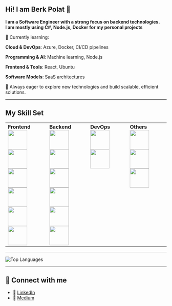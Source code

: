 ## Hi! I am Berk Polat 👋
**I am a Software Engineer with a strong focus on backend technologies.** <br/>
**I am mostly using C#, Node.js, Docker for my personal projects** <br/>

🌱 Currently learning:

**Cloud & DevOps**: Azure, Docker, CI/CD pipelines

**Programming & AI**: Machine learning, Node.js

**Frontend & Tools**: React, Ubuntu

**Software Models**: SaaS architectures

🚀 Always eager to explore new technologies and build scalable, efficient solutions.

---
## My Skill Set

<table>
  <tr>
    <td align="left" width="200" height="150">
      <strong>Frontend</strong><br>
      <a href="https://www.python.org/" target="_blank">
        <img src="https://cdn.jsdelivr.net/gh/devicons/devicon/icons/python/python-original.svg" width="60" height="60"/>
      </a>
      <a href="https://flask.palletsprojects.com/" target="_blank">
        <img src="https://cdn.jsdelivr.net/gh/devicons/devicon/icons/flask/flask-original.svg" width="60" height="60"/>
      </a>
      <a href="https://developer.mozilla.org/en-US/docs/Web/HTML" target="_blank">
        <img src="https://cdn.jsdelivr.net/gh/devicons/devicon/icons/html5/html5-original.svg" width="60" height="60"/>
      </a>
      <br>
      <a href="https://developer.mozilla.org/en-US/docs/Web/CSS" target="_blank">
        <img src="https://cdn.jsdelivr.net/gh/devicons/devicon/icons/css3/css3-original.svg" width="60" height="60"/>
      </a>
      <a href="https://developer.mozilla.org/en-US/docs/Web/JavaScript" target="_blank">
        <img src="https://cdn.jsdelivr.net/gh/devicons/devicon/icons/javascript/javascript-original.svg" width="60" height="60"/>
      </a>
      <a href="https://getbootstrap.com/" target="_blank">
        <img src="https://cdn.jsdelivr.net/gh/devicons/devicon/icons/bootstrap/bootstrap-original.svg" width="60" height="60"/>
      </a>
    </td>
    <td align="left" width="200" height="150">
      <strong>Backend</strong><br>
      <a href="https://dotnet.microsoft.com/" target="_blank">
        <img src="https://cdn.jsdelivr.net/gh/devicons/devicon/icons/dotnetcore/dotnetcore-original.svg" width="60" height="60"/>
      </a>
      <a href="https://docs.microsoft.com/en-us/dotnet/csharp/" target="_blank">
        <img src="https://cdn.jsdelivr.net/gh/devicons/devicon/icons/csharp/csharp-original.svg" width="60" height="60"/>
      </a>
      <a href="https://www.microsoft.com/en-us/sql-server" target="_blank">
        <img src="https://cdn.jsdelivr.net/gh/devicons/devicon/icons/microsoftsqlserver/microsoftsqlserver-plain.svg" width="60" height="60"/>
      </a>
      <br>
      <a href="https://www.mysql.com/" target="_blank">
        <img src="https://cdn.jsdelivr.net/gh/devicons/devicon/icons/mysql/mysql-original.svg" width="60" height="60"/>
      </a>
      <a href="https://www.postgresql.org/" target="_blank">
        <img src="https://cdn.jsdelivr.net/gh/devicons/devicon/icons/postgresql/postgresql-original.svg" width="60" height="60"/>
      </a>
      <a href="https://git-scm.com/" target="_blank">
        <img src="https://cdn.jsdelivr.net/gh/devicons/devicon/icons/git/git-original.svg" width="60" height="60"/>
      </a>
    </td>
    <td align="left" width="200" height="150" valign="top">
      <strong>DevOps</strong><br>
      <a href="https://www.docker.com/" target="_blank">
        <img src="https://cdn.jsdelivr.net/gh/devicons/devicon/icons/docker/docker-original.svg" width="60" height="60"/>
      </a>
      <a href="https://github.com/features/actions" target="_blank">
        <img src="https://cdn.jsdelivr.net/gh/devicons/devicon/icons/github/github-original.svg" width="60" height="60"/>
      </a>
    </td>
    <td align="left" width="200" height="150" valign="top">
      <strong>Others</strong><br>
      <a href="https://www.rabbitmq.com/" target="_blank">
        <img src="https://cdn.jsdelivr.net/gh/devicons/devicon/icons/rabbitmq/rabbitmq-original.svg" width="60" height="60"/>
      </a>
      <a href="https://kotlinlang.org/" target="_blank">
        <img src="https://cdn.jsdelivr.net/gh/devicons/devicon/icons/kotlin/kotlin-original.svg" width="60" height="60"/>
      </a>
      <a href="https://spark.apache.org/" target="_blank">
        <img src="https://cdn.jsdelivr.net/gh/devicons/devicon/icons/apache/apache-original-wordmark.svg" width="60" height="60"/>
      </a>
    </td>
  </tr>
</table>

---

<!-- Top Languages -->
![Top Languages](https://github-readme-stats.vercel.app/api/top-langs/?username=berk2k&layout=compact&theme=radical)

---
## 🔗 Connect with me

- 🔗 [LinkedIn](https://www.linkedin.com/in/berk2k/)
- 📝 [Medium](https://medium.com/@berk2k)  







<!--
**berk2k/berk2k** is a ✨ _special_ ✨ repository because its `README.md` (this file) appears on your GitHub profile.

Here are some ideas to get you started:

- 🔭 I’m currently working on ...
- 🌱 I’m currently learning ...
- 👯 I’m looking to collaborate on ...
- 🤔 I’m looking for help with ...
- 💬 Ask me about ...
- 📫 How to reach me: ...
- 😄 Pronouns: ...
- ⚡ Fun fact: ...
-->
